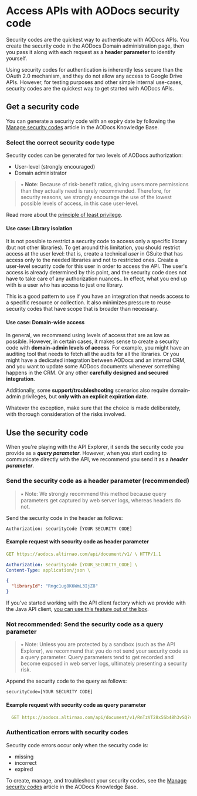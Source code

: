 # Access APIs with AODocs security code

Security codes are the quickest way to authenticate with AODocs APIs.  You create the security code in the AODocs Domain administration page, then you pass it along with each request as a **header parameter** to identify yourself.

Using security codes for authentication is inherently less secure than the OAuth 2.0 mechanism, and they do not allow any access to Google Drive APIs.  However, for testing purposes and other simple internal use-cases, security codes are the quickest way to get started with AODocs APIs.


## Get a security code

You can generate a security code with an expiry date by following the [Manage security codes](https://support.aodocs.com/hc/en-us/articles/205650054-Manage-security-codes) article in the AODocs Knowledge Base.


### Select the correct security code type

Security codes can be generated for two levels of AODocs authorization:

* User-level (strongly encouraged)
* Domain administrator

> ⭑  **Note**: Because of risk-benefit ratios, giving users more permissions than they actually need is rarely recommended.  Therefore, for security reasons, we strongly encourage the use of the lowest possible levels of access, in this case user-level.

Read more about the [principle of least privilege](https://en.wikipedia.org/wiki/Principle_of_least_privilege).


#### Use case: Library isolation

It is not possible to restrict a security code to access only a specific library (but not other libraries).  To get around this limitation, you should restrict access at the user level: that is, create a technical _user_ in GSuite that has access only to the needed libraries and not to restricted ones.  Create a user-level security code for this user in order to access the API.  The user's access is already determined by this point, and the security code does not have to take care of any authorization nuances..  In effect, what you end up with is a user who has access to just one library.

This is a good pattern to use if you have an integration that needs access to a specific resource or collection.  It also minimizes pressure to reuse security codes that have scope that is broader than necessary.


#### Use case: Domain-wide access

In general, we recommend using levels of access that are as low as possible.  However, in certain cases, it makes sense to create a security code with **domain-admin levels of access**.  For example, you might have an auditing tool that needs to fetch all the audits for all the libraries.  Or you might have a dedicated integration between AODocs and an internal CRM, and you want to update some AODocs documents whenever something happens in the CRM.  Or any other **carefully designed and secured integration**.

Additionally, some **support/troubleshooting** scenarios also require domain-admin privileges, but **only with an explicit expiration date**.

Whatever the exception, make sure that the choice is made deliberately, with thorough consideration of the risks involved.


## Use the security code

When you're playing with the API Explorer, it sends the security code you provide as a **_query parameter_**.  However, when you start coding to communicate directly with the API, we recommend you send it as a **_header parameter_**.


### Send the security code as a header parameter (recommended)

> ⭑   Note: We strongly recommend this method because query parameters get captured by web server logs, whereas headers do not.

Send the security code in the header as follows:

```Authorization: securityCode [YOUR SECURITY CODE]```


#### Example request with security code as header parameter

```yaml
GET https://aodocs.altirnao.com/api/document/v1/ \ HTTP/1.1

Authorization: securityCode [YOUR_SECURITY_CODE] \
Content-Type: application/json \
```

```json
{
  "libraryId": "Rngc1ug8K6WmL3IjZ8"
}
```


If you've started working with the API client factory which we provide with the Java API client, [you can use this feature out of the box](https://github.com/AODocs-Dev/aodocs-api-java-clients/blob/master/aodocs-api-client-factory/src/main/java/com/altirnao/aodocs/api/client/AODocsApiClientFactory.java#L88).


### Not recommended: Send the security code as a query parameter

> ⭑   Note: Unless you are protected by a sandbox (such as the API Explorer), we recommend that you do not send your security code as a query parameter.  Query parameters tend to get recorded and become exposed in web server logs, ultimately presenting a security risk.


Append the security code to the query as follows:

```securityCode=[YOUR SECURITY CODE]```


#### Example request with security code as query parameter

```yaml
  GET https://aodocs.altirnao.com/api/document/v1/RnTzVT28x5Sb48h3vSQ?securityCode=12345likemyluggage
```



### Authentication errors with security codes

Security code errors occur only when the security code is:



*   missing
*   incorrect
*   expired

To create, manage, and troubleshoot your security codes, see the [Manage security codes](https://support.aodocs.com/hc/en-us/articles/205650054-Manage-security-codes) article in the AODocs Knowledge Base.